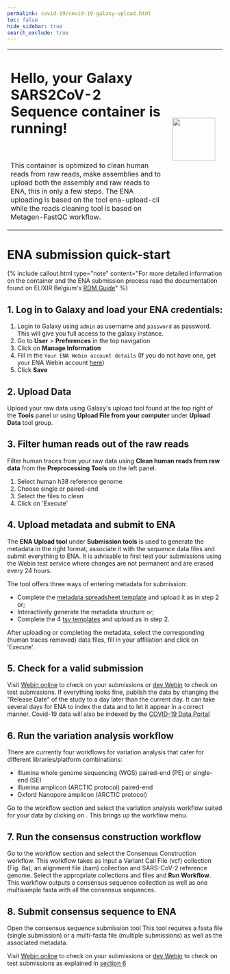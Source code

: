 ```yaml
---
permalink: covid-19/covid-19-galaxy-upload.html
toc: false
hide_sidebar: true
search_exclude: true
---
```


<div class="jumbotron jumbo">
    <div class="container">
        <table>
            <tbody>
                <tr>
                    <td>
                        <h1>Hello, your <strong>Galaxy SARS2CoV-2 Sequence</strong> container is running!</h1><br>
                        <p> This container is optimized to clean human reads from raw reads, make assemblies and to upload both the assembly and raw reads to
                            ENA,
                            this in only a few steps. The ENA uploading is based on the tool ena-upload-cli while
                            the
                            reads cleaning tool is based on Metagen-FastQC workflow. 
                        </p>
                    </td>
                    <td>
                        <div>
                            <img src="./images/welcome_elixir_logo.png" style="margin:10px; height:100px;">
                        </div>
                    </td>
                </tr>
            </tbody>
        </table>
    </div>
</div>

# ENA submission quick-start
{% include callout.html type="note" content="For more detailed information on the container and the ENA submission process read the documentation found on ELIXIR Belgium's [RDM Guide](https://rdm.elixir-belgium.org/covid-19/sarscov2_submission.html)" %}


## 1. Log in to Galaxy and load your ENA credentials:

1. Login to Galaxy using `admin` as username and `password` as password. This will give you full access to the galaxy instance.
2. Go to **User** > **Preferences** in the top navigation
3.  Click on <i class="fa fa-user" aria-hidden="true"></i> **Manage Information**
4. Fill in the `Your ENA Webin account details` (If you do not have one, get your ENA Webin account [here](https://www.ebi.ac.uk/ena/submit/sra/#registration))
5. Click **Save**


## 2. Upload Data
Upload your raw data using Galaxy's <i class="fa fa-upload"></i> upload tool found at the top right of the **Tools** panel or using **Upload File from your computer** under **Upload Data** tool group.

## 3. Filter human reads out of the raw reads
Filter human traces from your raw data using **Clean human reads from raw data** from the **Preprocessing Tools** on the left panel.

1. Select human h38 reference genome
2. Choose single or paired-end
3. Select the files to clean
4. Click on 'Execute'

## 4. Upload metadata and submit to ENA
The **ENA Upload tool** under **Submission tools** is used to generate the metadata in the right format, associate it with the sequence data files and submit everything to ENA. It is advisable to first test your submissions using the Webin test service where changes are not permanent and are erased every 24 hours.

The tool offers three ways of entering metadata for submission:
* Complete the [metadata spreadsheet template](https://github.com/ELIXIR-Belgium/ENA-metadata-templates/blob/main/templates/ERC000033/example_metadata_template_ERC000033.xlsx) and upload it as in step 2 or;
* Interactively generate the metadata structure or;
* Complete the 4 [tsv templates](https://github.com/ELIXIR-Belgium/ENA-metadata-templates/blob/main/templates/ERC000033/) and upload as in step 2.

After uploading or completing the metadata, select the corresponding (human traces removed) data files, fill in your affiliation and click on 'Execute'.

## 5. Check for a valid submission

Visit [Webin online](https://www.ebi.ac.uk/ena/submit/webin) to check on your submissions or [dev Webin](https://wwwdev.ebi.ac.uk/ena/submit/webin) to check on test submissions. If everything looks fine, publish the data by changing the "Release Date" of the study to a day later than the current day. It can take several days for ENA to index the data and to let it appear in a correct manner. Covid-19 data will also be indexed by the [COVID-19 Data Portal](https://www.covid19dataportal.org/)


## 6. Run the variation analysis workflow
There are currently four workflows for variation analysis that cater for different libraries/platform combinations:
* Illumina whole genome sequencing (WGS) paired-end (PE) or single-end (SE)
* Illumina amplicon (ARCTIC protocol) paired-end
* Oxford Nanopore amplicon (ARCTIC protocol)

Go to the workflow section and select the variation analysis workflow suited for your data by clicking on <i class="fas fa-play fa-inverse" aria-hidden="true"></i>.
This brings up the workflow menu.

## 7. Run the consensus construction workflow
Go to the workflow section and select the Consensus Construction workflow. This workflow takes as input a Variant Call File (vcf) collection (Fig. 8a), an alignment file (bam) collection and SARS-CoV-2 reference genome.
Select the appropriate collections and files and **Run Workflow**.
This workflow outputs a consensus sequence collection as well as one multisample fasta with all the consensus sequences.

## 8. Submit consensus sequence to ENA
Open the consensus sequence submission tool
This tool requires a fasta file (single submission) or a multi-fasta file (multiple submissions) as well as the associated metadata.


Visit [Webin online](https://www.ebi.ac.uk/ena/submit/webin) to check on your submissions or [dev Webin](https://wwwdev.ebi.ac.uk/ena/submit/webin) to check on test submissions as explained in [section 6](https://rdm.elixir-belgium.org/covid-19/sarscov2_submission.html#6-check-for-a-valid-submission)

